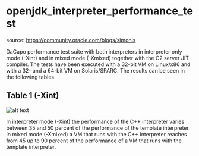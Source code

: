 # openjdk_interpreter_performance_test
source: https://community.oracle.com/blogs/simonis

DaCapo performance test suite with both interpreters in interpreter only mode (-Xint) and in mixed mode (-Xmixed) together with the C2 server JIT compiler. The tests have been executed with a 32-bit VM on Linux/x86 and with a 32- and a 64-bit VM on Solaris/SPARC. The results can be seen in the following tables.

## Table 1 (-Xint)
![alt text](data:https://user-images.githubusercontent.com/33415010/34774613-f1541a52-f64a-11e7-943a-f57d12797612.png)


In interpreter mode (-Xint) the performance of the C++ interpreter varies between 35 and 50 percent of the performance of the template interpreter. In mixed mode (-Xmixed) a VM that runs with the C++ interpreter reaches from 45 up to 90 percent of the performance of a VM that runs with the template interpreter.


 
 
